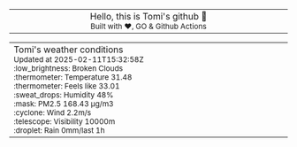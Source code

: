 
<div align="center">
<table>
<tbody>
<td align="center">
<img width="2000" height="0"><br>
Hello, this is Tomi's github 👋<br>
<sup>Built with ❤️, GO & Github Actions</sup><br>
<img width="2000" height="0">
</td>
</tbody>
</table>
</div>
<table>
<tbody>
<td align="left">
<img width="2000" height="0"><br>
Tomi's weather conditions<br>
<sup>Updated at 2025-02-11T15:32:58Z</sup><br>
<sup>:low_brightness: Broken Clouds</sup><br>
<sup>:thermometer: Temperature 31.48 </sup><br>
<sup>:thermometer: Feels like 33.01</sup><br>
<sup>:sweat_drops: Humidity 48%</sup><br>
<sup>:mask: PM2.5 168.43 μg/m3</sup><br>
<sup>:cyclone: Wind 2.2m/s </sup><br>
<sup>:telescope: Visibility 10000m </sup><br>
<sup>:droplet: Rain 0mm/last 1h </sup><br>
<img width="2000" height="0">
</td>
<td align="left">
<img width="2000" height="0"><br>
<br>
<img width="2000" height="0">
</td>
</tbody>
</table>
</div>
    